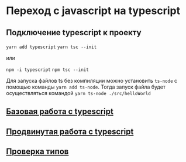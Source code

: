 # Переход с javascript на typescript

## Подключение typescript к проекту

`yarn add typescript`
`yarn tsc --init`

или

`npm -i typescript`
`npm tsc --init`

Для запуска файлов ts без компиляции можно установить `ts-node` 
с помощью команды `yarn add ts-node`. 
Тогда запуск файла будет осуществляться командой `yarn ts-node ./src/helloWorld`

## [Базовая работа с typescript](./docs/basic-typescript.md)
## [Продвинутая работа с typescript](./docs/advanced-typescript.md)
## [Проверка типов](./docs/type-guard.md)